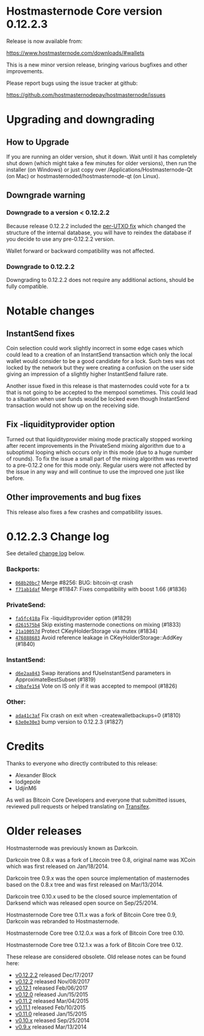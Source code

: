Hostmasternode Core version 0.12.2.3
==========================

Release is now available from:

  <https://www.hostmasternode.com/downloads/#wallets>

This is a new minor version release, bringing various bugfixes and other
improvements.

Please report bugs using the issue tracker at github:

  <https://github.com/hostmasternodepay/hostmasternode/issues>


Upgrading and downgrading
=========================

How to Upgrade
--------------

If you are running an older version, shut it down. Wait until it has completely
shut down (which might take a few minutes for older versions), then run the
installer (on Windows) or just copy over /Applications/Hostmasternode-Qt (on Mac) or
hostmasternoded/hostmasternode-qt (on Linux).

Downgrade warning
-----------------

### Downgrade to a version < 0.12.2.2

Because release 0.12.2.2 included the [per-UTXO fix](release-notes/hostmasternode/release-notes-0.12.2.2.md#per-utxo-fix)
which changed the structure of the internal database, you will have to reindex
the database if you decide to use any pre-0.12.2.2 version.

Wallet forward or backward compatibility was not affected.

### Downgrade to 0.12.2.2

Downgrading to 0.12.2.2 does not require any additional actions, should be
fully compatible.

Notable changes
===============

InstantSend fixes
-----------------

Coin selection could work slightly incorrect in some edge cases which could
lead to a creation of an InstantSend transaction which only the local wallet
would consider to be a good candidate for a lock. Such txes was not locked by
the network but they were creating a confusion on the user side giving an
impression of a slightly higher InstantSend failure rate.

Another issue fixed in this release is that masternodes could vote for a tx
that is not going to be accepted to the mempool sometimes. This could lead to
a situation when user funds would be locked even though InstantSend transaction
would not show up on the receiving side.

Fix -liquidityprovider option
-----------------------------

Turned out that liquidityprovider mixing mode practically stopped working after
recent improvements in the PrivateSend mixing algorithm due to a suboptimal
looping which occurs only in this mode (due to a huge number of rounds). To fix
the issue a small part of the mixing algorithm was reverted to a pre-0.12.2 one
for this mode only. Regular users were not affected by the issue in any way and
will continue to use the improved one just like before.

Other improvements and bug fixes
--------------------------------

This release also fixes a few crashes and compatibility issues.


0.12.2.3 Change log
===================

See detailed [change log](https://github.com/hostmasternodepay/hostmasternode/compare/v0.12.2.2...hostmasternodepay:v0.12.2.3) below.

### Backports:
- [`068b20bc7`](https://github.com/hostmasternodepay/hostmasternode/commit/068b20bc7) Merge #8256: BUG: bitcoin-qt crash
- [`f71ab1daf`](https://github.com/hostmasternodepay/hostmasternode/commit/f71ab1daf) Merge #11847: Fixes compatibility with boost 1.66 (#1836)

### PrivateSend:
- [`fa5fc418a`](https://github.com/hostmasternodepay/hostmasternode/commit/fa5fc418a) Fix -liquidityprovider option (#1829)
- [`d261575b4`](https://github.com/hostmasternodepay/hostmasternode/commit/d261575b4) Skip existing masternode conections on mixing (#1833)
- [`21a10057d`](https://github.com/hostmasternodepay/hostmasternode/commit/21a10057d) Protect CKeyHolderStorage via mutex (#1834)
- [`476888683`](https://github.com/hostmasternodepay/hostmasternode/commit/476888683) Avoid reference leakage in CKeyHolderStorage::AddKey (#1840)

### InstantSend:
- [`d6e2aa843`](https://github.com/hostmasternodepay/hostmasternode/commit/d6e2aa843) Swap iterations and fUseInstantSend parameters in ApproximateBestSubset (#1819)
- [`c9bafe154`](https://github.com/hostmasternodepay/hostmasternode/commit/c9bafe154) Vote on IS only if it was accepted to mempool (#1826)

### Other:
- [`ada41c3af`](https://github.com/hostmasternodepay/hostmasternode/commit/ada41c3af) Fix crash on exit when -createwalletbackups=0 (#1810)
- [`63e0e30e3`](https://github.com/hostmasternodepay/hostmasternode/commit/63e0e30e3) bump version to 0.12.2.3 (#1827)

Credits
=======

Thanks to everyone who directly contributed to this release:

- Alexander Block
- lodgepole
- UdjinM6

As well as Bitcoin Core Developers and everyone that submitted issues,
reviewed pull requests or helped translating on
[Transifex](https://www.transifex.com/projects/p/hostmasternode/).


Older releases
==============

Hostmasternode was previously known as Darkcoin.

Darkcoin tree 0.8.x was a fork of Litecoin tree 0.8, original name was XCoin
which was first released on Jan/18/2014.

Darkcoin tree 0.9.x was the open source implementation of masternodes based on
the 0.8.x tree and was first released on Mar/13/2014.

Darkcoin tree 0.10.x used to be the closed source implementation of Darksend
which was released open source on Sep/25/2014.

Hostmasternode Core tree 0.11.x was a fork of Bitcoin Core tree 0.9,
Darkcoin was rebranded to Hostmasternode.

Hostmasternode Core tree 0.12.0.x was a fork of Bitcoin Core tree 0.10.

Hostmasternode Core tree 0.12.1.x was a fork of Bitcoin Core tree 0.12.

These release are considered obsolete. Old release notes can be found here:

- [v0.12.2.2](release-notes/hostmasternode/release-notes-0.12.2.2.md) released Dec/17/2017
- [v0.12.2](release-notes/hostmasternode/release-notes-0.12.2.md) released Nov/08/2017
- [v0.12.1](release-notes/hostmasternode/release-notes-0.12.1.md) released Feb/06/2017
- [v0.12.0](release-notes/hostmasternode/release-notes-0.12.0.md) released Jun/15/2015
- [v0.11.2](release-notes/hostmasternode/release-notes-0.11.2.md) released Mar/04/2015
- [v0.11.1](release-notes/hostmasternode/release-notes-0.11.1.md) released Feb/10/2015
- [v0.11.0](release-notes/hostmasternode/release-notes-0.11.0.md) released Jan/15/2015
- [v0.10.x](release-notes/hostmasternode/release-notes-0.10.0.md) released Sep/25/2014
- [v0.9.x](release-notes/hostmasternode/release-notes-0.9.0.md) released Mar/13/2014

